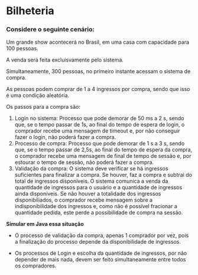 # Bilheteria

### Considere o seguinte cenário:

Um grande show acontecerá no Brasil, em uma casa com capacidade para 100 pessoas.

A venda será feita excluisvamente pelo sistema.

Simultaneamente, 300 pessoas, no primeiro instante acessam o sistema de compra.

As pessoas podem comprar de 1 a 4 ingressos por compra, sendo que isso é uma condição aleatória.

Os passos para a compra são:
1) Login no sistema: Processo que pode demorar de 50 ms a 2 s, sendo que, se o tempo passar de 1s, ao final do tempo de espera de login, o comprador recebe uma mensagem de timeout e, por não conseguir fazer o login, não poderá fazer a compra.
2) Processo de compra: Processo que pode demorar de 1 s a 3 s, sendo que, se o tempo passar de 2,5s, ao final do tempo de espera da compra, o comprador recebe uma mensagem de final de tempo de sessão e, por estourar o tempo de sessão, não poderá fazer a compra.
3) Validação da compra: O sistema deve verificar se há ingressos suficientes para finalizar a compra. Se houver, faz a compra e subtrai do total de ingressos disponíveis. O sistema comunica a venda da quantidade de ingressos para o usuário e a quantidade de ingressos ainda disponíveis. Se não houver a totalidade dos ingressos disponibiliados, o comprador recebe mensagem sobre a indisponibilidade dos ingressos e, como não é possível fracionar a quantidade pedida, este perde a possibilidade de compra na sessão.

**Simular em Java essa situação**

* O processo de validação da compra, apenas 1 comprador por vez,
pois a finalização do processo depende da disponibilidade de
ingressos.

* Os processos de Login e escolha da quantidade de ingressos, por
não depender de mais nada, devem ser feito simultaneamente
entre todos os compradores.
